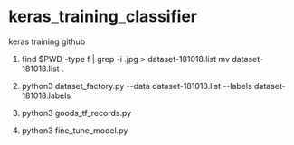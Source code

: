 # keras_training_classifier
keras training github

1) find $PWD -type f | grep -i .jpg > dataset-181018.list
mv dataset-181018.list .

2) python3 dataset_factory.py --data dataset-181018.list --labels dataset-181018.labels

3) python3 goods_tf_records.py 

4) python3 fine_tune_model.py
